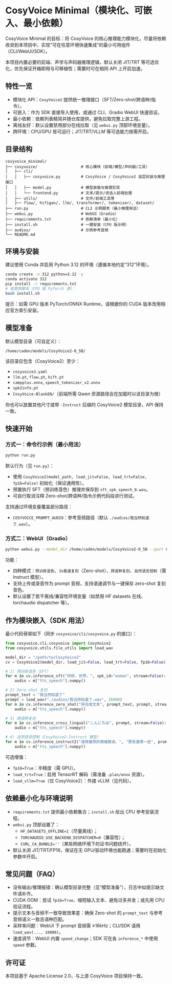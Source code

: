 # CosyVoice Minimal（模块化、可嵌入、最小依赖）

CosyVoice Minimal 的目标：将 CosyVoice 的核心推理能力模块化，尽量将依赖收敛到本项目中，实现“可在任意环境快速集成”的最小可用组件（CLI/WebUI/SDK）。

本项目内置必要的前端、声学与声码器推理逻辑，默认关闭 JIT/TRT 等可选优化，优先保证开箱即用与可移植性；需要时可在相同 API 上开启加速。

## 特性一览

- 模块化 API：`CosyVoice2` 提供统一推理接口（SFT/Zero-shot/跨语种/指令）。
- 可嵌入：作为 SDK 直接导入使用，或通过 CLI、Gradio WebUI 快速验证。
- 最小依赖：依赖列表精简并随仓库提供，避免拉取完整上游工程。
- 离线友好：默认设置禁用部分在线拉取（见 `webui.py` 顶部环境变量）。
- 跨环境：CPU/GPU 皆可运行；JIT/TRT/VLLM 等可选能力按需开启。

## 目录结构

```
cosyvoice_minimal/
├── cosyvoice/                   # 核心模块（前端/模型/声码器/工具）
│   ├── cli/
│   │   ├── cosyvoice.py         # CosyVoice / CosyVoice2 高层封装与推理接口
│   │   ├── model.py             # 模型装载与推理实现
│   │   └── frontend.py          # 文本/提示/说话人前端处理
│   ├── utils/                   # 文件/前端工具等
│   ├── flow/, hifigan/, llm/, transformer/, tokenizer/, dataset/
├── run.py                       # CLI 示例脚本（最小推理用法）
├── webui.py                     # WebUI（Gradio）
├── requirements.txt             # 依赖清单（最小化）
├── install.sh                   # 一键安装（CPU 版示例）
├── audios/                      # 示例参考音频
└── README.md
```

## 环境与安装

建议使用 Conda 并启用 Python 3.12 的环境（遵循本地约定“312”环境）。

```bash
conda create -n 312 python=3.12 -y
conda activate 312
pip install -r requirements.txt
# 或使用脚本（CPU 版 PyTorch 源）：
bash install.sh
```

提示：如需 GPU 版本 PyTorch/ONNX Runtime，请根据你的 CUDA 版本改用相应官方索引安装。

## 模型准备

默认模型目录（可自定义）：

```
/home/caden/models/CosyVoice2-0_5B/
```

该目录应包含（CosyVoice2）至少：

- `cosyvoice2.yaml`
- `llm.pt`, `flow.pt`, `hift.pt`
- `campplus.onnx`, `speech_tokenizer_v2.onnx`
- `spk2info.pt`
- `CosyVoice-BlankEN/`（前端所需 Qwen 资源路径会在加载时以该目录为根）

你也可以放置其他尺寸或带 `-Instruct` 后缀的 CosyVoice2 模型目录，API 保持一致。

## 快速开始

### 方式一：命令行示例（最小用法）

```bash
python run.py
```

默认行为（见 `run.py`）：

- 使用 `CosyVoice2(model_path, load_jit=False, load_trt=False, fp16=False)` 初始化（保证通用性）。
- 预置执行 SFT（预训练音色）推理并保存到 `sft_spk_speech_0.wav`。
- 可自行取消注释 Zero-shot/跨语种/指令示例代码段进行测试。

支持通过环境变量覆盖部分路径：

- `COSYVOICE_PROMPT_AUDIO`：参考音频路径（默认 `./audios/我当然知道了.wav`）。

### 方式二：WebUI（Gradio）

```bash
python webui.py --model_dir /home/caden/models/CosyVoice2-0_5B --port 8000
```

功能：

- 四种模式：`预训练音色`、`3s极速复刻`（Zero-shot）、`跨语种复刻`、`自然语言控制`（需 Instruct 模型）。
- 支持上传或录音作为 prompt 音频，支持语速调节与一键保存 zero-shot 复刻音色。
- 默认设置了若干离线/兼容性环境变量（如禁用 HF datasets 在线、torchaudio dispatcher 等）。

## 作为模块嵌入（SDK 用法）

最小代码骨架如下（同步 `cosyvoice/cli/cosyvoice.py` 的接口）：

```python
from cosyvoice.cli.cosyvoice import CosyVoice2
from cosyvoice.utils.file_utils import load_wav

model_dir = "/path/to/CosyVoice2"
cv = CosyVoice2(model_dir, load_jit=False, load_trt=False, fp16=False)

# 1) 预训练音色（SFT）
for m in cv.inference_sft("你好，世界。", spk_id="woman", stream=False):
    audio = m["tts_speech"].numpy()

# 2) Zero-shot 复刻
prompt_text = "我当然知道了"
prompt = load_wav("./audios/我当然知道了.wav", 16000)
for m in cv.inference_zero_shot("待合成文本", prompt_text, prompt, stream=False):
    audio = m["tts_speech"].numpy()

# 3) 跨语种复刻
for m in cv.inference_cross_lingual("こんにちは", prompt, stream=False):
    audio = m["tts_speech"].numpy()

# 4) 自然语言控制（CosyVoice2-Instruct 模型）
for m in cv.inference_instruct2("请用激昂的情绪朗读。", "更有激情一些", prompt, stream=False):
    audio = m["tts_speech"].numpy()
```

可选增强：

- `fp16=True`：半精度（需 GPU）。
- `load_trt=True`：启用 TensorRT 解码（需准备 `.plan/onnx` 资源）。
- `load_vllm=True`（仅 CosyVoice2）：外接 vLLM（见代码）。

## 依赖最小化与环境说明

- `requirements.txt` 提供最小依赖集合；`install.sh` 给出 CPU 参考安装流程。
- `webui.py` 顶部设置了：
  - `HF_DATASETS_OFFLINE=1`（尽量离线）；
  - `TORCHAUDIO_USE_BACKEND_DISPATCHER=0`（兼容性）；
  - `CURL_CA_BUNDLE=''`（某些网络环境下的证书问题绕开）。
- 默认关闭 JIT/TRT/FP16，保证在无 GPU/驱动环境也能跑通；需要时在初始化参数中开启。

## 常见问题（FAQ）

- 没有输出/推理报错：确认模型目录完整（见“模型准备”），日志中如提示缺文件请补齐。
- CUDA OOM：尝试 `fp16=True`、缩短输入文本、避免过多并发；或先用 CPU 验证流程。
- 提示文本与音频不一致导致效果差：确保 Zero-shot 的 `prompt_text` 与参考音频语义一致且语种匹配。
- 采样率问题：WebUI 下 prompt 音频需 ≥16kHz；CLI/SDK 请用 `load_wav(..., 16000)`。
- 速度调节：WebUI 内置 `speed_change`；SDK 可在各 `inference_*` 中使用 `speed` 参数。

## 许可证

本项目基于 Apache License 2.0，与上游 CosyVoice 项目保持一致。
